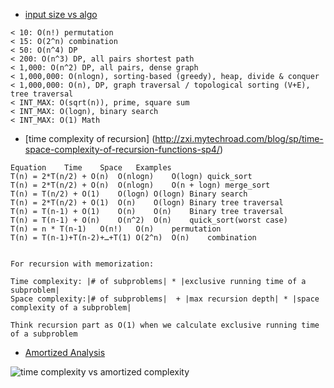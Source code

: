 * [input size vs algo](http://zxi.mytechroad.com/blog/sp/input-size-v-s-time-complexity/)

```
< 10: O(n!) permutation
< 15: O(2^n) combination
< 50: O(n^4) DP
< 200: O(n^3) DP, all pairs shortest path
< 1,000: O(n^2) DP, all pairs, dense graph
< 1,000,000: O(nlogn), sorting-based (greedy), heap, divide & conquer
< 1,000,000: O(n), DP, graph traversal / topological sorting (V+E), tree traversal
< INT_MAX: O(sqrt(n)), prime, square sum
< INT_MAX: O(logn), binary search
< INT_MAX: O(1) Math
```

* [time complexity of recursion] (http://zxi.mytechroad.com/blog/sp/time-space-complexity-of-recursion-functions-sp4/)

```
Equation	Time	Space	Examples
T(n) = 2*T(n/2) + O(n)	O(nlogn)	O(logn)	quick_sort
T(n) = 2*T(n/2) + O(n)	O(nlogn)	O(n + logn)	merge_sort
T(n) = T(n/2) + O(1)	O(logn)	O(logn)	Binary search
T(n) = 2*T(n/2) + O(1)	O(n)	O(logn)	Binary tree traversal
T(n) = T(n-1) + O(1)	O(n)	O(n)	Binary tree traversal
T(n) = T(n-1) + O(n)	O(n^2)	O(n)	quick_sort(worst case)
T(n) = n * T(n-1)	O(n!)	O(n)	permutation
T(n) = T(n-1)+T(n-2)+…+T(1)	O(2^n)	O(n)	combination


For recursion with memorization:

Time complexity: |# of subproblems| * |exclusive running time of a subproblem|
Space complexity:|# of subproblems|  + |max recursion depth| * |space complexity of a subproblem|

Think recursion part as O(1) when we calculate exclusive running time of a subproblem
```

* [Amortized Analysis](https://zxi.mytechroad.com/blog/sp/amortized-analysis/) 

![time complexity vs amortized complexity](https://zxi.mytechroad.com/blog/wp-content/uploads/2018/09/sp7-1.png)
